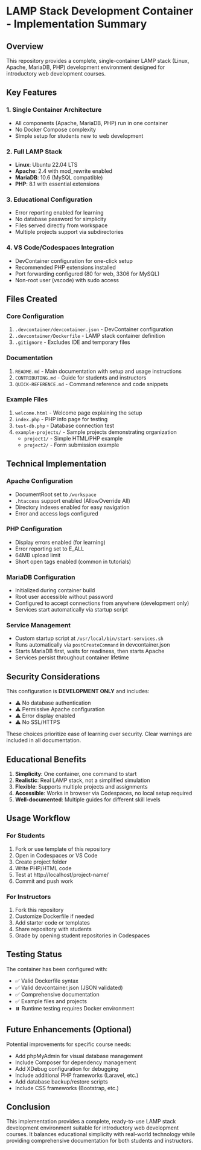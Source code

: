 # LAMP Stack Development Container - Implementation Summary

## Overview
This repository provides a complete, single-container LAMP stack (Linux, Apache, MariaDB, PHP) development environment designed for introductory web development courses.

## Key Features

### 1. Single Container Architecture
- All components (Apache, MariaDB, PHP) run in one container
- No Docker Compose complexity
- Simple setup for students new to web development

### 2. Full LAMP Stack
- **Linux**: Ubuntu 22.04 LTS
- **Apache**: 2.4 with mod_rewrite enabled
- **MariaDB**: 10.6 (MySQL compatible)
- **PHP**: 8.1 with essential extensions

### 3. Educational Configuration
- Error reporting enabled for learning
- No database password for simplicity
- Files served directly from workspace
- Multiple projects support via subdirectories

### 4. VS Code/Codespaces Integration
- DevContainer configuration for one-click setup
- Recommended PHP extensions installed
- Port forwarding configured (80 for web, 3306 for MySQL)
- Non-root user (vscode) with sudo access

## Files Created

### Core Configuration
1. `.devcontainer/devcontainer.json` - DevContainer configuration
2. `.devcontainer/Dockerfile` - LAMP stack container definition
3. `.gitignore` - Excludes IDE and temporary files

### Documentation
1. `README.md` - Main documentation with setup and usage instructions
2. `CONTRIBUTING.md` - Guide for students and instructors
3. `QUICK-REFERENCE.md` - Command reference and code snippets

### Example Files
1. `welcome.html` - Welcome page explaining the setup
2. `index.php` - PHP info page for testing
3. `test-db.php` - Database connection test
4. `example-projects/` - Sample projects demonstrating organization
   - `project1/` - Simple HTML/PHP example
   - `project2/` - Form submission example

## Technical Implementation

### Apache Configuration
- DocumentRoot set to `/workspace`
- `.htaccess` support enabled (AllowOverride All)
- Directory indexes enabled for easy navigation
- Error and access logs configured

### PHP Configuration
- Display errors enabled (for learning)
- Error reporting set to E_ALL
- 64MB upload limit
- Short open tags enabled (common in tutorials)

### MariaDB Configuration
- Initialized during container build
- Root user accessible without password
- Configured to accept connections from anywhere (development only)
- Services start automatically via startup script

### Service Management
- Custom startup script at `/usr/local/bin/start-services.sh`
- Runs automatically via `postCreateCommand` in devcontainer.json
- Starts MariaDB first, waits for readiness, then starts Apache
- Services persist throughout container lifetime

## Security Considerations

This configuration is **DEVELOPMENT ONLY** and includes:
- ⚠️ No database authentication
- ⚠️ Permissive Apache configuration
- ⚠️ Error display enabled
- ⚠️ No SSL/HTTPS

These choices prioritize ease of learning over security. Clear warnings are included in all documentation.

## Educational Benefits

1. **Simplicity**: One container, one command to start
2. **Realistic**: Real LAMP stack, not a simplified simulation
3. **Flexible**: Supports multiple projects and assignments
4. **Accessible**: Works in browser via Codespaces, no local setup required
5. **Well-documented**: Multiple guides for different skill levels

## Usage Workflow

### For Students
1. Fork or use template of this repository
2. Open in Codespaces or VS Code
3. Create project folder
4. Write PHP/HTML code
5. Test at http://localhost/project-name/
6. Commit and push work

### For Instructors
1. Fork this repository
2. Customize Dockerfile if needed
3. Add starter code or templates
4. Share repository with students
5. Grade by opening student repositories in Codespaces

## Testing Status

The container has been configured with:
- ✅ Valid Dockerfile syntax
- ✅ Valid devcontainer.json (JSON validated)
- ✅ Comprehensive documentation
- ✅ Example files and projects
- ⏸️ Runtime testing requires Docker environment

## Future Enhancements (Optional)

Potential improvements for specific course needs:
- Add phpMyAdmin for visual database management
- Include Composer for dependency management
- Add XDebug configuration for debugging
- Include additional PHP frameworks (Laravel, etc.)
- Add database backup/restore scripts
- Include CSS frameworks (Bootstrap, etc.)

## Conclusion

This implementation provides a complete, ready-to-use LAMP stack development environment suitable for introductory web development courses. It balances educational simplicity with real-world technology while providing comprehensive documentation for both students and instructors.
